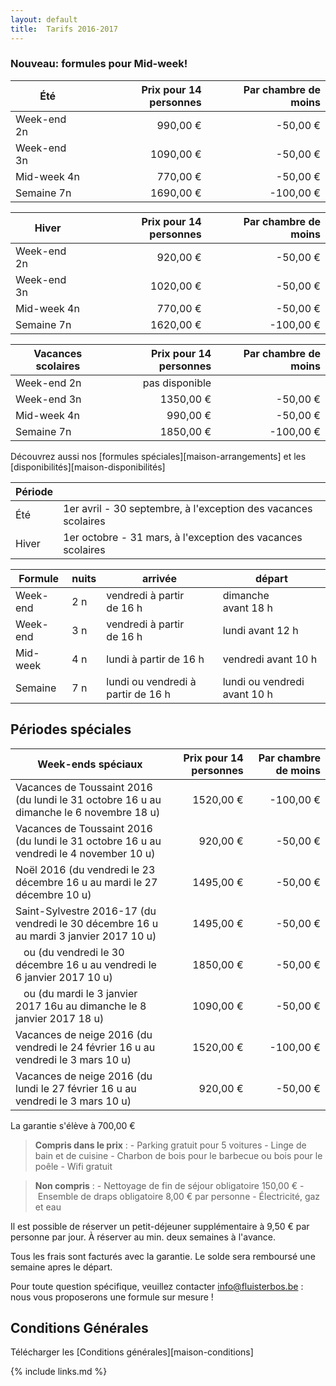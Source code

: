 ```yaml
---
layout: default
title:  Tarifs 2016-2017
---
```


### Nouveau: formules pour Mid-week!


| Été        | Prix pour 14 personnes | Par chambre de moins
|------------|-----------------------:|---------------------------:
|Week-end 2n |   990,00&nbsp;€        |  -50,00&nbsp;€
|Week-end 3n |  1090,00&nbsp;€        |  -50,00&nbsp;€
|Mid-week 4n |   770,00&nbsp;€        |  -50,00&nbsp;€
|Semaine 7n  |  1690,00&nbsp;€        | -100,00&nbsp;€

|Hiver       | Prix pour 14 personnes | Par chambre de moins
|------------|-----------------------:|---------------------------:
|Week-end 2n |   920,00&nbsp;€        |  -50,00&nbsp;€
|Week-end 3n |  1020,00&nbsp;€        |  -50,00&nbsp;€
|Mid-week 4n |   770,00&nbsp;€        |  -50,00&nbsp;€
|Semaine 7n  |  1620,00&nbsp;€        | -100,00&nbsp;€

|Vacances scolaires | Prix pour 14 personnes | Par chambre de moins
|------------|-----------------------:|---------------------------:
|Week-end 2n |   pas disponible       | 
|Week-end 3n |  1350,00&nbsp;€        |  -50,00&nbsp;€
|Mid-week 4n |   990,00&nbsp;€        |  -50,00&nbsp;€
|Semaine 7n  |  1850,00&nbsp;€        | -100,00&nbsp;€

Découvrez aussi nos [formules spéciales][maison-arrangements] et les [disponibilités][maison-disponibilités]

|Période ||
|------- |-------------
|Été     |  1er avril - 30 septembre, à l'exception des vacances scolaires 
|Hiver   |  1er octobre - 31 mars, à l'exception des vacances scolaires 

|Formule          | nuits   | arrivée                                      | départ
|-----------------|---------|----------------------------------------------|-----------------------------------
|Week-end         | 2 n     | vendredi à partir de&nbsp;16&nbsp;h          | dimanche avant&nbsp;18&nbsp;h
|Week-end         | 3 n     | vendredi à partir de&nbsp;16&nbsp;h          | lundi avant&nbsp;12&nbsp;h
|Mid-week         | 4 n     | lundi à partir de&nbsp;16&nbsp;h             | vendredi avant&nbsp;10&nbsp;h
|Semaine          | 7 n     | lundi ou vendredi à partir de&nbsp;16&nbsp;h | lundi ou vendredi avant&nbsp;10&nbsp;h


## Périodes spéciales

|Week-ends spéciaux                                       | Prix pour 14 personnes                 | Par chambre de moins
|---------------------------------------------------------|---------------------------------------:|----------------------------------:
|Vacances de Toussaint 2016 (du lundi le 31 octobre 16&nbsp;u au dimanche le 6 novembre 18&nbsp;u) | 1520,00&nbsp;€ | -100,00&nbsp;€
|Vacances de Toussaint 2016 (du lundi le 31 octobre 16&nbsp;u au vendredi le 4 november 10&nbsp;u) |  920,00&nbsp;€ |  -50,00&nbsp;€
|Noël 2016 (du vendredi le 23 décembre 16&nbsp;u au mardi le 27 décembre 10&nbsp;u)                | 1495,00&nbsp;€ |  -50,00&nbsp;€
|Saint-Sylvestre 2016-17 (du vendredi le 30 décembre 16&nbsp;u au mardi 3 janvier 2017 10&nbsp;u)  | 1495,00&nbsp;€ |  -50,00&nbsp;€
|&nbsp;&nbsp; ou (du vendredi le 30 décembre 16&nbsp;u au vendredi le 6 janvier 2017 10&nbsp;u)    | 1850,00&nbsp;€ |  -50,00&nbsp;€
|&nbsp;&nbsp; ou (du mardi le 3 janvier 2017 16u au dimanche le 8 janvier 2017 18&nbsp;u)          | 1090,00&nbsp;€ | -50,00&nbsp;€
|Vacances de neige 2016 (du vendredi le 24 février 16&nbsp;u au vendredi le 3 mars 10&nbsp;u)      | 1520,00&nbsp;€ | -100,00&nbsp;€
|Vacances de neige 2016 (du lundi le 27 février 16&nbsp;u au vendredi le 3 mars 10&nbsp;u)         |  920,00&nbsp;€ |  -50,00&nbsp;€



La garantie s'élève à 700,00&nbsp;€

> **Compris dans le prix** : - Parking gratuit pour 5 voitures - Linge de bain et de cuisine - Charbon de bois pour le barbecue ou bois pour le poêle - Wifi gratuit

> **Non compris** : - Nettoyage de fin de séjour obligatoire 150,00&nbsp;€ - Ensemble de draps obligatoire 8,00&nbsp;€ par personne - Électricité, gaz et eau

Il est possible de réserver un petit-déjeuner supplémentaire à 9,50&nbsp;€ par personne par jour. À réserver au min. deux semaines à l'avance.

Tous les frais sont facturés avec la garantie. Le solde sera remboursé une semaine apres le départ.

Pour toute question spécifique, veuillez contacter info@fluisterbos.be :  nous vous proposerons une formule sur mesure !

## Conditions Générales

Télécharger les [Conditions générales][maison-conditions]

{% include links.md %}
